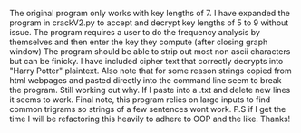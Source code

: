 The original program only works with key lengths of 7.
I have expanded the program in crackV2.py to accept and decrypt key
lengths of 5 to 9 without issue. The program requires 
a user to do the frequency analysis by themselves and 
then enter the key they compute (after closing graph window)
The program should be able to strip out most non ascii characters
but can be finicky. I have included cipher text that correctly
decrypts into "Harry Potter" plaintext. Also note that for some
reason strings copied from html webpages and pasted directly into
the command line seem to break the program. Still working out why. If
I paste into a .txt and delete new lines it seems to work. Final note,
this program relies on large inputs to find common trigrams so strings of a few
sentences wont work. 
P.S if I get the time I will be refactoring this heavily 
to adhere to OOP and the like.
Thanks!